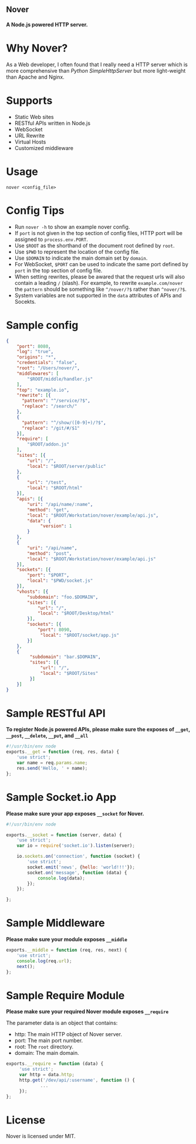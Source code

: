 ## Nover

#### A Node.js powered HTTP server.

Why Nover?
==========

As a Web developer, I often found that I really need a HTTP server which is more comprehensive than *Python SimpleHttpServer* but more light-weight than Apache and Nginx.

Supports
========

* Static Web sites
* RESTful APIs written in Node.js
* WebSocket
* URL Rewrite
* Virtual Hosts
* Customized middleware

Usage
=====

    nover <config_file>

Config Tips
===========

* Run `nover -h` to show an example nover config.
* If `port` is not given in the top section of config files, HTTP port will be assigned to `process.env.PORT`.
* Use `$ROOT` as the shorthand of the document root defined by `root`.
* Use `$PWD` to represent the location of the config file.
* Use `$DOMAIN` to indicate the main domain set by `domain`.
* For WebSocket, `$PORT` can be used to indicate the same port defined by `port` in the top section of config file.
* When setting rewrites, please be awared that the request urls will also contain a leading `/` (slash). For example, to rewrite `example.com/nover` the `pattern` should be something like `^/nover/?$` rather than `^nover/?$`.
* System variables are not supported in the `data` attributes of APIs and Socekts.

Sample config
=============

```json
{
    "port": 8080,
    "log": "true",
    "origins": "*",
    "credentials": "false",
    "root": "/Users/nover/",
    "middlewares": [
        "$ROOT/middle/handler.js"
    ],
    "top": "example.io",
    "rewrite": [{
      "pattern": "^/service/?$",
      "replace": "/search/"
    },
    {
      "pattern": "^/show/([0-9]+)/?$",
      "replace": "/git/#/$1"
    }],
    "require": [
        "$ROOT/addon.js"
    ],
    "sites": [{
        "url": "/",
        "local": "$ROOT/server/public"
    },
    {
        "url": "/test",
        "local": "$ROOT/html"
    }],
    "apis": [{
        "uri": "/api/name/:name",
        "method": "get",
        "local": "$ROOT/Workstation/nover/example/api.js",
        "data": {
             "version": 1
        }
    },
    {
        "uri": "/api/name",
        "method": "post",
        "local": "$ROOT/Workstation/nover/example/api.js"
    }],
    "sockets": [{
        "port": "$PORT",
        "local": "$PWD/socket.js"
    }],
    "vhosts": [{
        "subdomain": "foo.$DOMAIN",
        "sites": [{
            "url": "/",
            "local": "$ROOT/Desktop/html"
        }],
        "sockets": [{
            "port": 8090,
             "local": "$ROOT/socket/app.js"
        }]
    },
    {
         "subdomain": "bar.$DOMAIN",
         "sites": [{
             "url": "/",
             "local": "$ROOT/Sites"
         }]
    }]
}
```

Sample RESTful API
==================

**To register Node.js powered APIs, please make sure the exposes of `__get`, `__post`, `__delete`, `__put`, and `__all`**

```javascript
#!/usr/bin/env node
exports.__get = function (req, res, data) {
    'use strict';
    var name = req.params.name;
    res.send('Hello, ' + name);
};
```

Sample Socket.io App
====================

**Please make sure your app exposes `__socket` for Nover.**

```javascript
#!/usr/bin/env node

exports.__socket = function (server, data) {
    'use strict';
    var io = require('socket.io').listen(server);

    io.sockets.on('connection', function (socket) {
        'use strict';
        socket.emit('news', {hello: 'world!!!'});
        socket.on('message', function (data) {
            console.log(data);
        });
    });

};
```

Sample Middleware
=================

**Please make sure your module exposes `__middle`**

```javascript
exports.__middle = function (req, res, next) {
    'use strict';
    console.log(req.url);
    next();
};
```

Sample Require Module
=====================

**Please make sure your required Nover module exposes `__require`**

The parameter data is an object that contains:

* http: The main HTTP object of Nover server.
* port: The main port number.
* root: The `root` directory.
* domain: The main domain.

```javascript
exports.__require = function (data) {
     'use strict';
     var http = data.http;
     http.get('/dev/api/:username', function () {
             ...
     });
};
```

License
=======

Nover is licensed under MIT.
